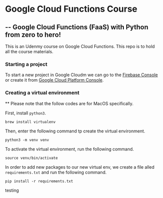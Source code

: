# Google Cloud Functions Course
## -- Google Cloud Functions (FaaS) with Python from zero to hero!

This is an Udenmy course on Google Cloud Functions. This repo is to hold all the course materials.

### Starting a project
To start a new project in Google Cloudm we can go to the [Firebase Console](https://console.firebase.google.com) or create it from [Google Cloud Platform Console](https://console.cloud.google.com).

### Creating a virtual environment
** Please note that the follow codes are for MacOS specifically.

First, install `python3`.
```
brew install virtualenv
```

Then, enter the following command tp create the virtual environment.
```
python3 -m venv venv
```

To activate the virtual environment, run the following command.
```
source venv/bin/activate
```

In order to add new packages to our new virtual env, we create a file alled `requirements.txt`  and run the following command.
```
pip install -r requirements.txt
```

testing
